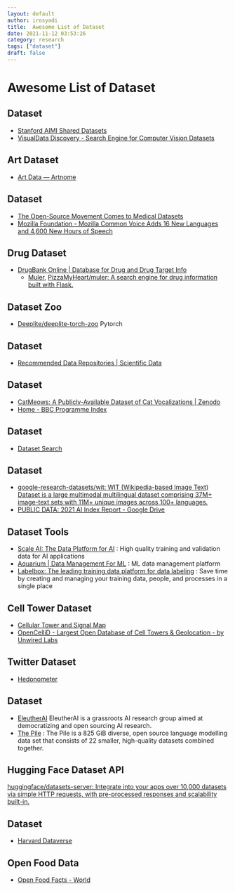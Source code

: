 ```yaml
---
layout: default
author: irosyadi
title:  Awesome List of Dataset
date: 2021-11-12 03:53:26
category: research
tags: ["dataset"]
draft: false
---
```


# Awesome List of Dataset

## Dataset
- [Stanford AIMI Shared Datasets](https://stanfordaimi.azurewebsites.net/)
- [VisualData Discovery - Search Engine for Computer Vision Datasets](https://visualdata.io/discovery)

## Art Dataset
- [Art Data — Artnome](https://www.artnome.com/art-data)

## Dataset
- [The Open-Source Movement Comes to Medical Datasets](https://hai.stanford.edu/news/open-source-movement-comes-medical-datasets)
- [Mozilla Foundation - Mozilla Common Voice Adds 16 New Languages and 4,600 New Hours of Speech](https://foundation.mozilla.org/en/blog/mozilla-common-voice-adds-16-new-languages-and-4600-new-hours-of-speech/)

## Drug Dataset
- [DrugBank Online | Database for Drug and Drug Target Info](https://go.drugbank.com/)
    - [Muler](https://muler.pythonanywhere.com/), [PizzaMyHeart/muler: A search engine for drug information built with Flask.](https://github.com/PizzaMyHeart/muler)

## Dataset Zoo
- [Deeplite/deeplite-torch-zoo](https://github.com/Deeplite/deeplite-torch-zoo) Pytorch

## Dataset
- [Recommended Data Repositories | Scientific Data](https://www.nature.com/sdata/policies/repositories)

## Dataset
- [CatMeows: A Publicly-Available Dataset of Cat Vocalizations | Zenodo](https://zenodo.org/record/4008297)
- [Home - BBC Programme Index](https://genome.ch.bbc.co.uk/)

## Dataset
- [Dataset Search](https://datasetsearch.research.google.com/)

## Dataset
- [google-research-datasets/wit: WIT (Wikipedia-based Image Text) Dataset is a large multimodal multilingual dataset comprising 37M+ image-text sets with 11M+ unique images across 100+ languages.](https://github.com/google-research-datasets/wit)
- [PUBLIC DATA: 2021 AI Index Report - Google Drive](https://drive.google.com/drive/folders/1YY9rj8bGSJDLgIq09FwmF2y1k_FazJUm)

## Dataset Tools
* [Scale AI: The Data Platform for AI](https://scale.com/) : High quality training and validation data for AI applications
* [Aquarium | Data Management For ML](https://www.aquariumlearning.com/) : ML data management platform
* [Labelbox: The leading training data platform for data labeling](https://labelbox.com/) : Save time by creating and managing your training data, people, and processes in a single place

## Cell Tower Dataset
* [Cellular Tower and Signal Map](https://www.cellmapper.net/map)
* [OpenCelliD - Largest Open Database of Cell Towers & Geolocation - by Unwired Labs](https://www.opencellid.org/#zoom=11&lat=-7.7798&lon=109.1333)

## Twitter Dataset
- [Hedonometer](https://hedonometer.org/timeseries/en_all/?from=2019-11-02&to=2021-05-01)

## Dataset
- [EleutherAI](https://www.eleuther.ai/) EleutherAI is a grassroots AI research group aimed at democratizing and open sourcing AI research. 
- [The Pile](https://pile.eleuther.ai/) : The Pile is a 825 GiB diverse, open source language modelling data set that consists of 22 smaller, high-quality datasets combined together.

## Hugging Face Dataset API
[huggingface/datasets-server: Integrate into your apps over 10,000 datasets via simple HTTP requests, with pre-processed responses and scalability built-in.](https://github.com/huggingface/datasets-server)

## Dataset
* [Harvard Dataverse](https://dataverse.harvard.edu/)

## Open Food Data
* [Open Food Facts - World](https://world.openfoodfacts.org/)